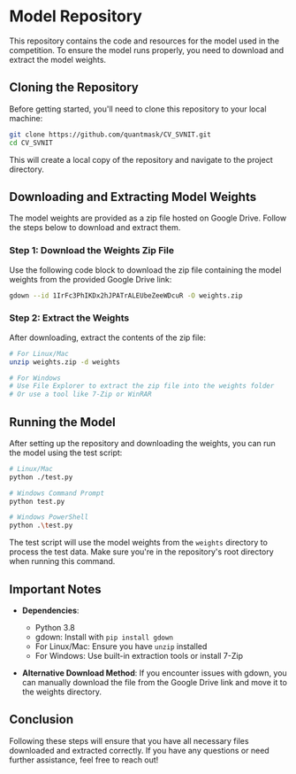 # Model Repository

This repository contains the code and resources for the model used in the competition. To ensure the model runs properly, you need to download and extract the model weights.

## Cloning the Repository

Before getting started, you'll need to clone this repository to your local machine:

```bash
git clone https://github.com/quantmask/CV_SVNIT.git
cd CV_SVNIT
```

This will create a local copy of the repository and navigate to the project directory.

## Downloading and Extracting Model Weights

The model weights are provided as a zip file hosted on Google Drive. Follow the steps below to download and extract them.

### Step 1: Download the Weights Zip File

Use the following code block to download the zip file containing the model weights from the provided Google Drive link:

```bash
gdown --id 1IrFc3PhIKDx2hJPATrALEUbeZeeWDcuR -O weights.zip
```

### Step 2: Extract the Weights

After downloading, extract the contents of the zip file:

```bash
# For Linux/Mac
unzip weights.zip -d weights

# For Windows
# Use File Explorer to extract the zip file into the weights folder
# Or use a tool like 7-Zip or WinRAR
```

## Running the Model

After setting up the repository and downloading the weights, you can run the model using the test script:

```bash
# Linux/Mac
python ./test.py

# Windows Command Prompt
python test.py

# Windows PowerShell
python .\test.py
```

The test script will use the model weights from the `weights` directory to process the test data. Make sure you're in the repository's root directory when running this command.

## Important Notes

- **Dependencies**: 
  - Python 3.8
  - gdown: Install with `pip install gdown`
  - For Linux/Mac: Ensure you have `unzip` installed
  - For Windows: Use built-in extraction tools or install 7-Zip
 
- **Alternative Download Method**: If you encounter issues with gdown, you can manually download the file from the Google Drive link and move it to the weights directory.

## Conclusion

Following these steps will ensure that you have all necessary files downloaded and extracted correctly. If you have any questions or need further assistance, feel free to reach out!